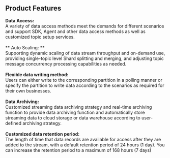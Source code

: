 ## Product Features<br>
**Data Access:**<br>
A variety of data access methods meet the demands for different scenarios and support SDK, Agent and other data access methods as well as customized topic setup services. <br>
<br>
** Auto Scaling: **<br>
Supporting dynamic scaling of data stream throughput and on-demand use, providing single-topic level Shard splitting and merging, and adjusting topic message concurrency processing capabilities as needed. <br>
<br>
**Flexible data writing method:**<br>
Users can either write to the corresponding partition in a polling manner or specify the partition to write data according to the scenarios as required for their own businesses. <br>
<br>
**Data Archiving:**<br>
Customized streaming data archiving strategy and real-time archiving function to provide data archiving function and automatically store streaming data to cloud storage or data warehouse according to user-defined archiving strategy. <br>
<br>
**Customized data retention period:**<br>
The length of time that data records are available for access after they are added to the stream, with a default retention period of 24 hours (1 day). You can increase the retention period to a maximum of 168 hours (7 days)<br>
<br>
